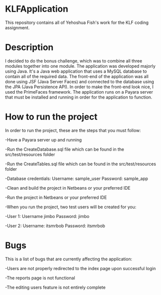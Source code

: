# KLFApplication

This repository contains all of Yehoshua Fish's work for the KLF coding assignment.

# Description
I decided to do the bonus challenge, which was to combine all three modules together into one module.
The application was developed majorly using Java. It's a Java web application that uses a MySQL database to contain all of the required data.
The front-end of the application was all done using JSF (Java Server Faces) and connected to the database using the JPA (Java Persistence API).
In order to make the front-end look nice, I used the PrimeFaces framework.
The application runs on a Payara server that must be installed and running in order for the application to function.

# How to run the project
In order to run the project, these are the steps that you must follow:

-Have a Payara server up and running

-Run the CreateDatabase.sql file which can be found in the src/test/resources folder

-Run the CreateTables.sql file which can be found in the src/test/resources folder

-Database credentials: Username: sample_user Password: sample_app

-Clean and build the project in Netbeans or your preferred IDE

-Run the project in Netbeans or your preferred IDE

-When you run the project, two test users will be created for you:

-User 1: Username jimbo Password: jimbo

-User 2: Username: itsmrbob Password: itsmrbob

# Bugs
This is a list of bugs that are currently affecting the application:

-Users are not properly redirected to the index page upon successful login

-The reports page is not functional

-The editing users feature is not entirely complete
